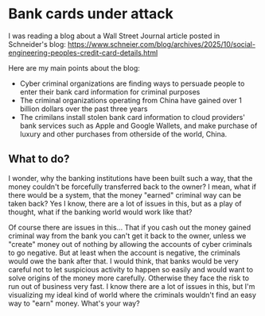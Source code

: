 # Bank cards under attack
I was reading a blog about a Wall Street Journal article posted in Schneider's blog:
https://www.schneier.com/blog/archives/2025/10/social-engineering-peoples-credit-card-details.html

Here are my main points about the blog:
- Cyber criminal organizations are finding ways to persuade people to enter their bank card information for criminal purposes
- The criminal organizations operating from China have gained over 1 billion dollars over the past three years
- The crimilans install stolen bank card information to cloud providers' bank services such as Apple and Google Wallets, and make purchase of luxury and other purchases from otherside of the world, China.

## What to do?

I wonder, why the banking institutions have been built such a way, that the money couldn't be forcefully transferred back to the owner? I mean, what if there would be a system, that the money "earned" criminal way can be taken back? Yes I know, there are a lot of issues in this, but as a play of thought, what if the banking world would work like that?

Of course there are issues in this... That if you cash out the money gained criminal way from the bank you can't get it back to the owner, unless we "create" money out of nothing by allowing the accounts of cyber criminals to go negative. But at least when the account is negative, the criminals would owe the bank after that. I would think, that banks would be very careful not to let suspicious activity to happen so easily and would want to solve origins of the money more carefully. Otherwise they face the risk to run out of business very fast. I know there are a lot of issues in this, but I'm visualizing my ideal kind of world where the criminals wouldn't find an easy way to "earn" money. What's your way?
